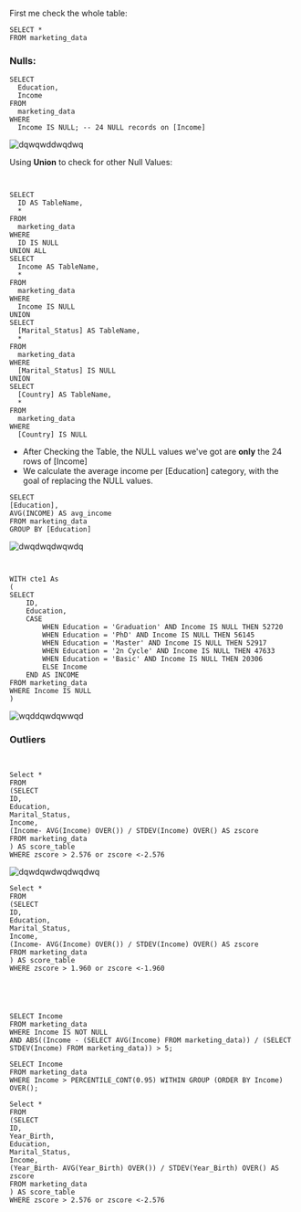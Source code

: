
First me check the whole table:

```
SELECT *
FROM marketing_data
```
### Nulls:
```
SELECT 
  Education, 
  Income 
FROM 
  marketing_data 
WHERE 
  Income IS NULL; -- 24 NULL records on [Income]
```
![dqwqwddwqdwq](https://github.com/mfernandezcean/Marketing_Campaign_Results/assets/105746149/7dfc49f8-0b01-49c9-b336-f3d6abea2558)




Using **Union** to check for other Null Values: 
```


SELECT 
  ID AS TableName, 
  * 
FROM 
  marketing_data 
WHERE 
  ID IS NULL 
UNION ALL 
SELECT 
  Income AS TableName, 
  * 
FROM 
  marketing_data 
WHERE 
  Income IS NULL 
UNION 
SELECT 
  [Marital_Status] AS TableName, 
  * 
FROM 
  marketing_data 
WHERE 
  [Marital_Status] IS NULL 
UNION 
SELECT 
  [Country] AS TableName, 
  * 
FROM 
  marketing_data 
WHERE 
  [Country] IS NULL

```
- After Checking the Table, the NULL values we've got are **only** the 24 rows of [Income]
- We calculate the average income per [Education] category, with the goal of replacing the NULL values.
```
SELECT 
[Education],
AVG(INCOME) AS avg_income
FROM marketing_data
GROUP BY [Education] 
```
![dwqdwqdwqwdq](https://github.com/mfernandezcean/Marketing_Campaign_Results/assets/105746149/603f6ad1-b0ca-49ef-953f-337ce9fab21e)

```


WITH cte1 As
(
SELECT 
	ID,
    Education,
    CASE 
        WHEN Education = 'Graduation' AND Income IS NULL THEN 52720 
        WHEN Education = 'PhD' AND Income IS NULL THEN 56145
		WHEN Education = 'Master' AND Income IS NULL THEN 52917
		WHEN Education = '2n Cycle' AND Income IS NULL THEN 47633
		WHEN Education = 'Basic' AND Income IS NULL THEN 20306  
        ELSE Income 
    END AS INCOME 
FROM marketing_data
WHERE Income IS NULL 
) 
```
![wqddqwdqwwqd](https://github.com/mfernandezcean/Marketing_Campaign_Results/assets/105746149/c30ca979-0f9d-49b7-a778-7721668c7957)

### Outliers
```


Select *
FROM
(SELECT 
ID,
Education,
Marital_Status,
Income,
(Income- AVG(Income) OVER()) / STDEV(Income) OVER() AS zscore 
FROM marketing_data
) AS score_table
WHERE zscore > 2.576 or zscore <-2.576  
```
![dqwdqwdwqdwqdwq](https://github.com/mfernandezcean/Marketing_Campaign_Results/assets/105746149/fff6098a-c105-41a3-9605-9a366288b58a)

```
Select *
FROM
(SELECT 
ID,
Education,
Marital_Status,
Income,
(Income- AVG(Income) OVER()) / STDEV(Income) OVER() AS zscore 
FROM marketing_data
) AS score_table
WHERE zscore > 1.960 or zscore <-1.960  





SELECT Income
FROM marketing_data
WHERE Income IS NOT NULL
AND ABS((Income - (SELECT AVG(Income) FROM marketing_data)) / (SELECT STDEV(Income) FROM marketing_data)) > 5;

SELECT Income
FROM marketing_data
WHERE Income > PERCENTILE_CONT(0.95) WITHIN GROUP (ORDER BY Income) OVER();

Select *
FROM
(SELECT 
ID,
Year_Birth,
Education,
Marital_Status,
Income,
(Year_Birth- AVG(Year_Birth) OVER()) / STDEV(Year_Birth) OVER() AS zscore 
FROM marketing_data
) AS score_table
WHERE zscore > 2.576 or zscore <-2.576  

```
